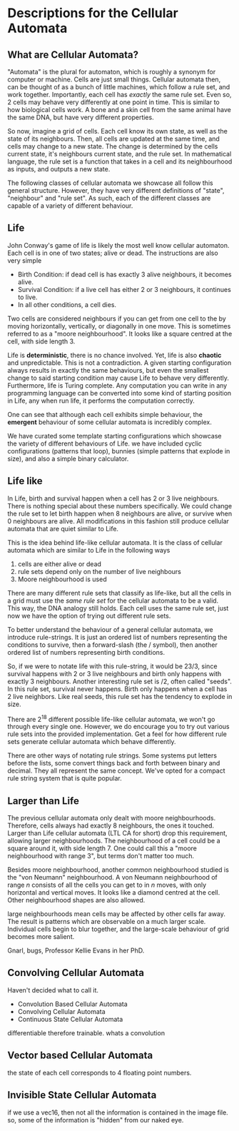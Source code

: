 # Descriptions for the Cellular Automata

## What are Cellular Automata?

"Automata" is the plural for automaton, which is roughly a synonym for computer or machine.
Cells are just small things.
Cellular automata then, can be thought of as a bunch of little machines, which follow a rule set, and work together.
Importantly, each cell has *exactly* the same rule set.
Even so, 2 cells may behave very differently at one point in time.
This is similar to how biological cells work.
A bone and a skin cell from the same animal have the same DNA, but have very different properties.

So now, imagine a grid of cells.
Each cell know its own state, as well as the state of its neighbours.
Then, all cells are updated at the same time, and cells may change to a new state.
The change is determined by the cells current state, it's neighbours current state, and the rule set.
In mathematical language, the rule set is a function that takes in a cell and its neighbourhood as inputs, and outputs a new state.

The following classes of cellular automata we showcase all follow this general structure.
However, they have very different definitions of "state", "neighbour" and "rule set".
As such, each of the different classes are capable of a variety of different behaviour.

## Life

John Conway's game of life is likely the most well know cellular automaton.
Each cell is in one of two states; alive or dead.
The instructions are also very simple

- Birth Condition: if dead cell is has exactly 3 alive neighbours, it becomes alive.
- Survival Condition: if a live cell has either 2 or 3 neighbours, it continues to live.
- In all other conditions, a cell dies.

Two cells are considered neighbours if you can get from one cell to the by moving horizontally, vertically, or diagonally in one move.
This is sometimes referred to as a "moore neighbourhood".
It looks like a square centred at the cell, with side length 3.

Life is **deterministic**, there is no chance involved.
Yet, life is also **chaotic** and unpredictable.
This is not a contradiction.
A given starting configuration always results in exactly the same behaviours, but even the smallest change to said starting condition may cause Life to behave very differently.
Furthermore, life is Turing complete.
Any computation you can write in any programming language can be converted into some kind of starting position in Life, any when run life, it performs the computation correctly.

One can see that although each cell exhibits simple behaviour, the **emergent** behaviour of some cellular automata is incredibly complex.

We have curated some template starting configurations which showcase the variety of different behaviours of Life.
we have included cyclic configurations (patterns that loop), bunnies (simple patterns that explode in size), and also a simple binary calculator.

## Life like

In Life, birth and survival happen when a cell has 2 or 3 live neighbours.
There is nothing special about these numbers specifically.
We could change the rule set to let birth happen when 8 neighbours are alive, or survive when 0 neighbours are alive.
All modifications in this fashion still produce cellular automata that are quiet similar to Life.

This is the idea behind life-like cellular automata.
It is the class of cellular automata which are similar to Life in the following ways

1. cells are either alive or dead
2. rule sets depend only on the number of live neighbours
3. Moore neighbourhood is used

There are many different rule sets that classify as life-like, but all the cells in a grid must use the *same rule set* for the cellular automata to be a valid.
This way, the DNA analogy still holds.
Each cell uses the same rule set, just now we have the option of trying out different rule sets.

To better understand the behaviour of a general cellular automata, we introduce rule-strings.
It is just an ordered list of numbers representing the conditions to survive, then a forward-slash (the $/$ symbol), then another ordered list of numbers representing birth conditions.

So, if we were to notate life with this rule-string, it would be $23/3$, since survival happens with 2 or 3 live neighbours and birth only happens with exactly 3 neighbours.
Another interesting rule set is $/2$, often called "seeds".
In this rule set, survival never happens. Birth only happens when a cell has 2 live neighbors.
Like real seeds, this rule set has the tendency to explode in size.

There are 2<sup>18</sup> different possible life-like cellular automata,
we won't go through every single one.
However, we do encourage you to try out various rule sets into the provided implementation.
Get a feel for how different rule sets generate cellular automata which behave differently.

There are other ways of notating rule strings.
Some systems put letters before the lists, some convert things back and forth between binary and decimal.
They all represent the same concept.
We've opted for a compact rule string system that is quite popular.

## Larger than Life

The previous cellular automata only dealt with moore neighbourhoods.
Therefore, cells always had exactly 8 neighbours, the ones it touched.
Larger than Life cellular automata (LTL CA for short) drop this requirement,
allowing larger neighbourhoods.
The neighbourhood of a cell could be a square around it,
with side length 7.
One could call this a "moore neighbourhood with range 3", but terms don't matter too much.

Besides moore neighbourhood, another common neighbourhood studied is the "von Neumann" neighbourhood.
A von Neumann neighbourhood of range $n$ consists of all the cells you can get to in $n$ moves, with only horizontal and vertical moves.
It looks like a diamond centred at the cell.
Other neighbourhood shapes are also allowed.

large neighbourhoods mean cells may be affected by other cells far away.
The result is patterns which are observable on a much larger scale.
Individual cells begin to blur together,
and the large-scale behaviour of grid becomes more salient.

Gnarl, bugs, Professor Kellie Evans in her PhD.

## Convolving Cellular Automata

Haven't decided what to call it.

- Convolution Based Cellular Automata
- Convolving Cellular Automata
- Continuous State Cellular Automata

differentiable therefore trainable.
whats a convolution

## Vector based Cellular Automata

the state of each cell corresponds to 4 floating point numbers.

## Invisible State Cellular Automata

if we use a vec16, then not all the information is contained in the image file.
so, some of the information is "hidden" from our naked eye.
